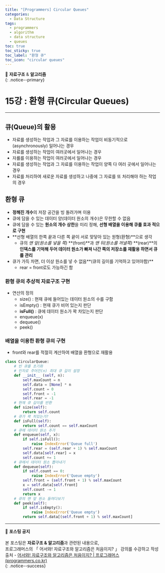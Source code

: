 ```yaml
---
title: "[Programmers] Circular Queues"
categories:
  - Data Structure
tags:
  - programmers
  - algorithm
  - data structure
  - queues
toc: true
toc_sticky: true
toc_label: "환형 큐"
toc_icon: "circular queues"
---
```


📌 **자료구조** & **알고리즘**<br>
{: .notice--primary}

# 15강 : 환형 큐(Circular Queues)
---

## 큐(Queue)의 활용

- 자료를 생성하는 작업과 그 자료를 이용하는 작업이 비동기적으로(asynchronously) 일어나는 경우
- 자료를 생성하는 작업이 여러곳에서 일어나는 경우
- 자룔를 이용하는 작업이 여러곳에서 일어나는 경우
- 자료를 생성하는 작업과 그 자료를 이용하는 작업이 양쪽 다 여러 곳에서 일어나는 경우
- 자료를 처리하여 새로운 자료를 생성하고 나중에 그 자료를 또 처리해야 하는 작업의 경우


## 환형 큐
- **정해진 개수**의 저장 공간을 빙 돌려가며 이용
- 큐에 담을 수 있는 데이터 양(데이터 원소의 개수)은 무한할 수 없음
- 큐에 담을 수 있는 **원소의 개수 상한**을 미리 정해, **선형 배열을 이용해 큐를 효과 적으로 구현**
- **선형 배열의 한쪽 끝과 다른 쪽 끝이 서로 맞닿아 있는 원형(환형)**으로 생각
  - 큐의 *맨 앞(원소를 넣을 쪽)* **(front)**과 *맨 뒤(원소를 꺼낼쪽)* **(rear)**의 **인덱스를 기억해 두어 데이터 원소가 빠져 나간 쪽의 저장소를 재활용 하면서 큐를 관리**
- 큐가 가득 차면, 더 이상 원소를 넣 수 없음**(큐의 길이를 기억하고 있어야함)**
  - rear = front로도 가능하긴 함


### 환형 큐의 추상적 자료구조 구현
- 연산의 정의
  - size() : 현재 큐에 들어있는 데이터 원소의 수를 구함
  - isEmpty() : 현재 큐가 비어 있는지 판단
  - **isFull()** : 큐에 데이터 원소가 꽉 차있는지 판단
  - enqueue(x)
  - dequeue()
  - peek()

### 배열을 이용한 환형 큐의 구현

- front와 rear를 적절히 계산하여 배열을 환형으로 재활용
```python
class CircularQueue:
  	# 빈 큐를 초기화
    # 인자로 주어진(n) 최대 큐 길이 설정
    def __init__ (self, n):
        self.maxCount = n
        self.data = [None] * n
        self.count = 0
        self.front = -1
        self.rear = -1
    # 현재 큐 길이를 반환
    def size(self):
      	return self.count
    # 큐가 꽉 차있는가?
    def isFull(self):
      	return self.count == self.maxCount
    # 큐에 데이터 원소 추가
    def enqueue(self, x):
        if self.isFull():
            raise IndexError('Queue full')
        self.rear = (self.rear + 1) % self.maxCount
        self.data[self.rear] = x
        self.count += 1
    # 큐에서 데이터 원소 뽑아내기
    def dequeue(self):
        if self.count == 0:
            raise IndexError('Queue empty')
        self.front = (self.front + 1) % self.maxCount
        x = self.data[self.front]
        self.count -= 1
        return x
    # 큐의 맨 앞 원소 들여다보기
    def peek(self):
      	if self.isEmpty():
          	raise IndexError('Queue empty')
        return self.data[(self.front + 1) % self.maxCount]
```
---



🔔 **포스팅 공지** <br><br>
본 포스팅은 **자료구조 & 알고리즘**과 관련된 내용으로,<br>
프로그래머스의 「 어서와! 자료구조와 알고리즘은 처음이지? 」 강의를 수강하고 작성<br>
출처 - [어서와! 자료구조와 알고리즘은 처음이지? | 프로그래머스 (programmers.co.kr)](https://programmers.co.kr/learn/courses/57)<br>
{: .notice--success}